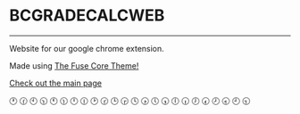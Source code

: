 # BCGRADECALCWEB

---
Website for our google chrome extension.

Made using [The Fuse Core Theme!](https://github.com/tsjensen/fuse-core)

[Check out the main page](https://github.com/saleguas/BC_GradeCalculator)

🕐 🕜 🕙 🕥 🕚 🕦 🕛 🕧 🕑 🕝 🕒 🕞 🕓 🕟 🕔 🕠 🕕 🕡 🕖 🕢 🕗 🕣 🕘 🕤
